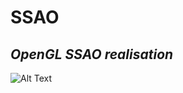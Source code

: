 # SSAO
## _OpenGL_ _SSAO_ _realisation_

![Alt Text](https://github.com/antiHiXY/Graphics_demos/blob/main/SSAO/Example/ssao.gif)
